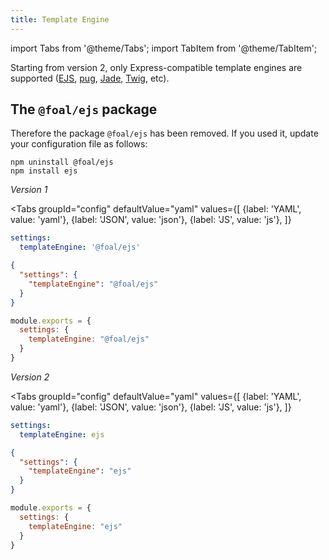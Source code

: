 ```yaml
---
title: Template Engine
---
```


import Tabs from '@theme/Tabs';
import TabItem from '@theme/TabItem';

Starting from version 2, only Express-compatible template engines are supported ([EJS](https://www.npmjs.com/package/ejs), [pug](https://www.npmjs.com/package/pug), [Jade](https://www.npmjs.com/package/jade), [Twig](https://www.npmjs.com/package/twig), etc).

## The `@foal/ejs` package

Therefore the package `@foal/ejs` has been removed. If you used it, update your configuration file as follows:

```
npm uninstall @foal/ejs
npm install ejs
```

*Version 1*

<Tabs
  groupId="config"
  defaultValue="yaml"
  values={[
    {label: 'YAML', value: 'yaml'},
    {label: 'JSON', value: 'json'},
    {label: 'JS', value: 'js'},
  ]}
>
<TabItem value="yaml">

```yaml
settings:
  templateEngine: '@foal/ejs'
```

</TabItem>
<TabItem value="json">

```json
{
  "settings": {
    "templateEngine": "@foal/ejs"
  }
}
```

</TabItem>
<TabItem value="js">

```javascript
module.exports = {
  settings: {
    templateEngine: "@foal/ejs"
  }
}
```

</TabItem>
</Tabs>

*Version 2*

<Tabs
  groupId="config"
  defaultValue="yaml"
  values={[
    {label: 'YAML', value: 'yaml'},
    {label: 'JSON', value: 'json'},
    {label: 'JS', value: 'js'},
  ]}
>
<TabItem value="yaml">

```yaml
settings:
  templateEngine: ejs
```

</TabItem>
<TabItem value="json">

```json
{
  "settings": {
    "templateEngine": "ejs"
  }
}
```

</TabItem>
<TabItem value="js">

```javascript
module.exports = {
  settings: {
    templateEngine: "ejs"
  }
}
```

</TabItem>
</Tabs>
